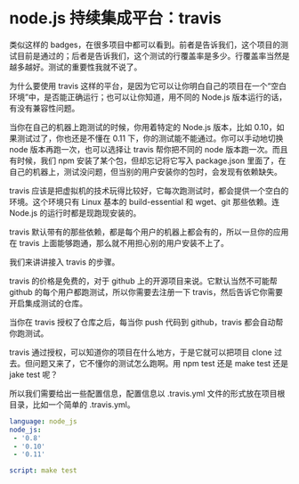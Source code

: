 # node.js 持续集成平台：travis

类似这样的 badges，在很多项目中都可以看到。前者是告诉我们，这个项目的测试目前是通过的；后者是告诉我们，这个测试的行覆盖率是多少。行覆盖率当然是越多越好。测试的重要性我就不说了。

为什么要使用 travis 这样的平台，是因为它可以让你明白自己的项目在一个“空白环境”中，是否能正确运行；也可以让你知道，用不同的 Node.js 版本运行的话，有没有兼容性问题。

当你在自己的机器上跑测试的时候，你用着特定的 Node.js 版本，比如 0.10，如果测试过了，你也还是不懂在 0.11 下，你的测试能不能通过。你可以手动地切换 node 版本再跑一次，也可以选择让 travis 帮你把不同的 node 版本跑一次。而且有时候，我们 npm 安装了某个包，但却忘记将它写入 package.json 里面了，在自己的机器上，测试没问题，但当别的用户安装你的包时，会发现有依赖缺失。

travis 应该是把虚拟机的技术玩得比较好，它每次跑测试时，都会提供一个空白的环境。这个环境只有 Linux 基本的 build-essential 和 wget、git 那些依赖。连 Node.js 的运行时都是现跑现安装的。

travis 默认带有的那些依赖，都是每个用户的机器上都会有的，所以一旦你的应用在 travis 上面能够跑通，那么就不用担心别的用户安装不上了。

我们来讲讲接入 travis 的步骤。

travis 的价格是免费的，对于 github 上的开源项目来说。它默认当然不可能帮 github 的每个用户都跑测试，所以你需要去注册一下 travis，然后告诉它你需要开启集成测试的仓库。

当你在 travis 授权了仓库之后，每当你 push 代码到 github，travis 都会自动帮你跑测试。

travis 通过授权，可以知道你的项目在什么地方，于是它就可以把项目 clone 过去。但问题又来了，它不懂你的测试怎么跑啊。用 npm test 还是 make test 还是 jake test 呢？

所以我们需要给出一些配置信息，配置信息以 .travis.yml 文件的形式放在项目根目录，比如一个简单的 .travis.yml。

```yml
language: node_js
node_js:
 - '0.8'
 - '0.10'
 - '0.11'

script: make test
```